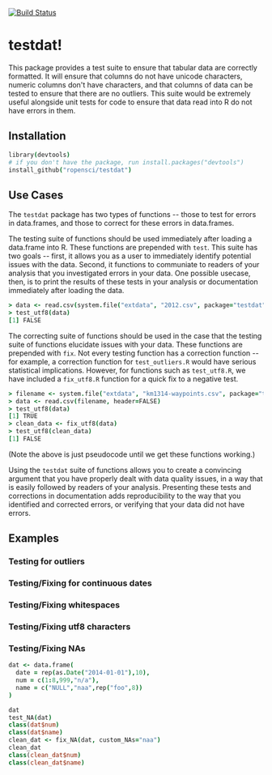 [![Build Status](https://travis-ci.org/ropensci/testdat.svg)](https://travis-ci.org/ropensci/testdat)

# testdat!

This package provides a test suite to ensure that tabular data are correctly formatted. It will ensure that columns do not have unicode characters, numeric columns don't have characters, and that columns of data can be tested to ensure that there are no outliers. This suite would be extremely useful alongside unit tests for code to ensure that data read into R do not have errors in them.


## Installation

```coffee
library(devtools)
# if you don't have the package, run install.packages("devtools")
install_github("ropensci/testdat")
```


## Use Cases

The `testdat` package has two types of functions -- those to test for errors in data.frames, and those to correct for these errors in data.frames.

The testing suite of functions should be used immediately after loading a data.frame into R. These functions are prepended with `test`. This suite has two goals -- first, it allows you as a user to immediately identify potential issues with the data. Second, it functions to communiate to readers of your analysis that you investigated errors in your data. One possible usecase, then, is to print the results of these tests in your analysis or documentation immediately after loading the data.

```coffee
> data <- read.csv(system.file("extdata", "2012.csv", package="testdat"))
> test_utf8(data)
[1] FALSE
```

The correcting suite of functions should be used in the case that the testing suite of functions elucidate issues with your data. These functions are prepended with `fix`. Not every testing function has a correction function -- for example, a correction function for `test_outliers.R` would have serious statistical implications. However, for functions such as `test_utf8.R`, we have included a `fix_utf8.R` function for a quick fix to a negative test.

```coffee
> filename <- system.file("extdata", "km1314-waypoints.csv", package="testdat")
> data <- read.csv(filename, header=FALSE)
> test_utf8(data)
[1] TRUE
> clean_data <- fix_utf8(data)
> test_utf8(clean_data)
[1] FALSE
```
(Note the above is just pseudocode until we get these functions working.)

Using the `testdat` suite of functions allows you to create a convincing argument that you have properly dealt with data quality issues, in a way that is easily followed by readers of your analysis. Presenting these tests and corrections in documentation adds reproducibility to the way that you identified and corrected errors, or verifying that your data did not have errors.

## Examples

### Testing for outliers

### Testing/Fixing for continuous dates

### Testing/Fixing whitespaces

### Testing/Fixing utf8 characters

### Testing/Fixing NAs

```coffee
dat <- data.frame(
  date = rep(as.Date("2014-01-01"),10),
  num = c(1:8,999,"n/a"),
  name = c("NULL","naa",rep("foo",8))
)

dat
test_NA(dat)
class(dat$num)
class(dat$name)
clean_dat <- fix_NA(dat, custom_NAs="naa")
clean_dat
class(clean_dat$num)
class(clean_dat$name)
```
